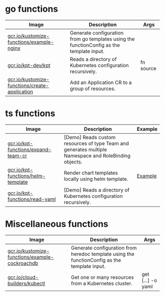 # go functions

| Image | Description | Args |
| ----- | ----------- | ---- |
| [gcr.io/kustomize-functions/example-nginx](https://github.com/kubernetes-sigs/kustomize/blob/master/functions/examples/template-go-nginx/image/main.go) | Generate configuration from go templates using the functionConfig as the template input. |
| [gcr.io/kpt-dev/kpt](https://github.com/kubernetes-sigs/kustomize/blob/master/cmd/config/internal/commands/source.go) | Reads a directory of Kubernetes configuration recursively. | fn source
| [gcr.io/kustomize-functions/create-application](https://github.com/kubernetes-sigs/kustomize/blob/master/functions/examples/application-cr/image/main.go) | Add an Application CR to a group of resources. |

# ts functions

| Image | Description | Example 
| ----- | ----------- | ------- 
| [gcr.io/kpt-functions/expand-team-cr](https://github.com/GoogleContainerTools/kpt-functions-sdk/blob/master/ts/demo-functions/src/expand_team_cr.ts) |  [Demo] Reads custom resources of type Team and generates multiple Namespace and RoleBinding objects.  | 
| [gcr.io/kpt-functions/helm-template](https://github.com/GoogleContainerTools/kpt-functions-catalog/blob/master/functions/ts/src/helm_template.ts) | Render chart templates locally using helm template. | [Example](https://github.com/GoogleContainerTools/kpt-functions-catalog/tree/master/examples/helm-template/) 
| [gcr.io/kpt-functions/read-yaml](https://github.com/GoogleContainerTools/kpt-functions-sdk/blob/master/ts/demo-functions/src/read_yaml.ts) | [Demo] Reads a directory of Kubernetes configuration recursively. | 

# Miscellaneous functions

| Image | Description | Args |
| ----- | ----------- | ---- |
| [gcr.io/kustomize-functions/example-cockroachdb](https://github.com/kubernetes-sigs/kustomize/blob/master/functions/examples/template-heredoc-cockroachdb/image/cockroachdb-template.sh) | Generate configuration from heredoc template using the functionConfig as the template input. |
| [gcr.io/cloud-builders/kubectl](https://github.com/GoogleCloudPlatform/cloud-builders/blob/master/kubectl/Dockerfile) | Get one or many resources from a Kubernetes cluster. | get [...] -o yaml 